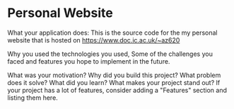 # Personal Website

What your application does:
This is the source code for the my personal website that is hosted on https://www.doc.ic.ac.uk/~az620

Why you used the technologies you used,
Some of the challenges you faced and features you hope to implement in the future.

What was your motivation?
Why did you build this project?
What problem does it solve?
What did you learn?
What makes your project stand out? If your project has a lot of features, consider adding a "Features" section and listing them here.